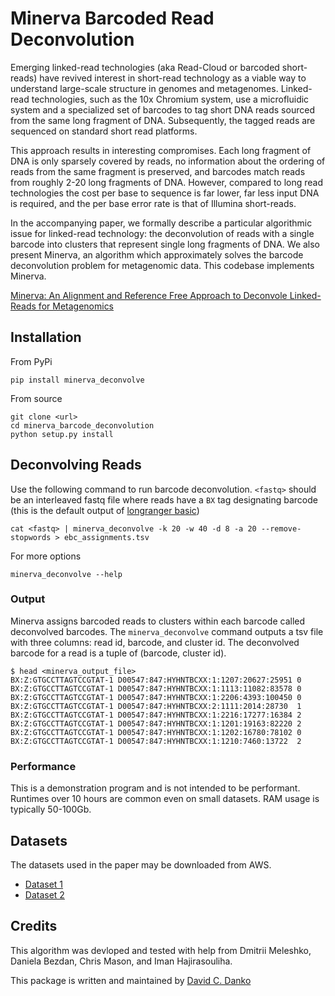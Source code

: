 # Minerva Barcoded Read Deconvolution

Emerging linked-read technologies (aka Read-Cloud or barcoded short-reads) have revived interest in short-read technology as a viable way to understand large-scale structure in genomes and metagenomes. Linked-read technologies, such as the 10x Chromium system, use a microfluidic system and a specialized set of barcodes to tag short DNA reads sourced from the same long fragment of DNA. Subsequently, the tagged reads are sequenced on standard short read platforms.

This approach results in interesting compromises. Each long fragment of DNA is only sparsely covered by reads, no information about the ordering of reads from the same fragment is preserved, and barcodes match reads from roughly 2-20 long fragments of DNA. However, compared to long read technologies the cost per base to sequence is far lower, far less input DNA is required, and the per base error rate is that of Illumina short-reads.

In the accompanying paper, we formally describe a particular algorithmic issue for linked-read technology: the deconvolution of reads with a single barcode into clusters that represent single long fragments of DNA. We also present Minerva, an algorithm which approximately solves the barcode deconvolution problem for metagenomic data. This codebase implements Minerva.

[Minerva: An Alignment and Reference Free Approach to Deconvole Linked-Reads for Metagenomics](https://genome.cshlp.org/content/early/2018/12/06/gr.235499.118.full.pdf+html)

## Installation

From PyPi
```
pip install minerva_deconvolve
```

From source
```
git clone <url>   
cd minerva_barcode_deconvolution
python setup.py install
```

## Deconvolving Reads

Use the following command to run barcode deconvolution. `<fastq>` should be an interleaved fastq file where reads have a `BX` tag designating barcode (this is the default output of [longranger basic](https://support.10xgenomics.com/genome-exome/software/pipelines/latest/advanced/other-pipelines))
```
cat <fastq> | minerva_deconvolve -k 20 -w 40 -d 8 -a 20 --remove-stopwords > ebc_assignments.tsv
```

For more options
```
minerva_deconvolve --help
```

### Output

Minerva assigns barcoded reads to clusters within each barcode called deconvolved barcodes. The `minerva_deconvolve` command outputs a tsv file with three columns: read id, barcode, and cluster id. The deconvolved barcode for a read is a tuple of (barcode, cluster id).

```
$ head <minerva_output_file>
BX:Z:GTGCCTTAGTCCGTAT-1 D00547:847:HYHNTBCXX:1:1207:20627:25951 0
BX:Z:GTGCCTTAGTCCGTAT-1 D00547:847:HYHNTBCXX:1:1113:11082:83578 0
BX:Z:GTGCCTTAGTCCGTAT-1 D00547:847:HYHNTBCXX:1:2206:4393:100450 0
BX:Z:GTGCCTTAGTCCGTAT-1 D00547:847:HYHNTBCXX:2:1111:2014:28730  1
BX:Z:GTGCCTTAGTCCGTAT-1 D00547:847:HYHNTBCXX:1:2216:17277:16384 2
BX:Z:GTGCCTTAGTCCGTAT-1 D00547:847:HYHNTBCXX:1:1201:19163:82220 2
BX:Z:GTGCCTTAGTCCGTAT-1 D00547:847:HYHNTBCXX:1:1202:16780:78102 0
BX:Z:GTGCCTTAGTCCGTAT-1 D00547:847:HYHNTBCXX:1:1210:7460:13722  2
```

### Performance

This is a demonstration program and is not intended to be performant. Runtimes over 10 hours are common even on small datasets.
RAM usage is typically 50-100Gb.

## Datasets

The datasets used in the paper may be downloaded from AWS.
 - [Dataset 1](https://s3.us-east-2.amazonaws.com/minerva-datasets/10M.data1_atgctgaaq.fq.gz)
 - [Dataset 2](https://s3.us-east-2.amazonaws.com/minerva-datasets/10M.data2_accctcct.fq.gz)


## Credits

This algorithm was devloped and tested with help from Dmitrii Meleshko, Daniela Bezdan, Chris Mason, and Iman Hajirasouliha.

This package is written and maintained by [David C. Danko](mailto:dcdanko@gmail.com)